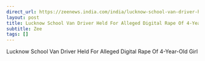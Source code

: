 ```yaml
---
direct_url: https://zeenews.india.com/india/lucknow-school-van-driver-held-for-alleged-digital-rape-of-4-year-old-girl-2934056.html
layout: post
title: Lucknow School Van Driver Held For Alleged Digital Rape Of 4-Year-Old Girl
subtitle: Zee
tags: []
---
```


Lucknow School Van Driver Held For Alleged Digital Rape Of 4-Year-Old Girl
